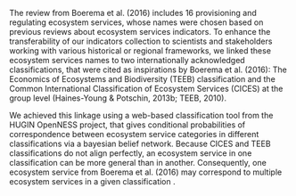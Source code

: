 The review from Boerema et al. (2016) includes 16 provisioning and regulating ecosystem services, whose names were chosen based on previous reviews about ecosystem services indicators. To enhance the transferability of our indicators collection to scientists and stakeholders working with various historical or regional frameworks, we linked these ecosystem services names to two internationally acknowledged classifications, that were cited as inspirations by Boerema et al. (2016): The Economics of Ecosystems and Biodiversity (TEEB) classification and the Common International Classification of Ecosystem Services (CICES) at the group level (Haines-Young & Potschin, 2013b; TEEB, 2010). 

We achieved this linkage using a web-based classification tool from the HUGIN OpenNESS project, that gives conditional probabilities of correspondence between ecosystem service categories in different classifications via a bayesian belief network. Because CICES and TEEB classifications do not align perfectly, an ecosystem service in one classification can be more general than in another. Consequently, one ecosystem service from Boerema et al. (2016) may correspond to multiple ecosystem services in a given classification .
